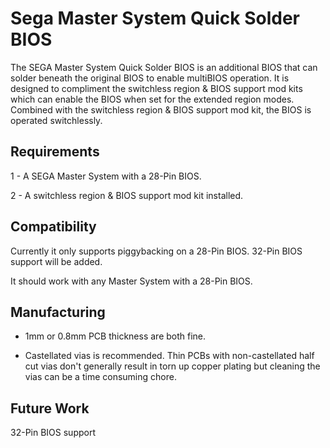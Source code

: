 # Sega Master System Quick Solder BIOS

The SEGA Master System Quick Solder BIOS is an additional BIOS that can solder beneath the original BIOS to enable multiBIOS operation. It is designed to compliment the switchless region & BIOS support mod kits which can enable the BIOS when set for the extended region modes. Combined with the switchless region & BIOS support mod kit, the BIOS is operated switchlessly.

## Requirements

1 - A SEGA Master System with a 28-Pin BIOS.

2 - A switchless region & BIOS support mod kit installed.

## Compatibility

Currently it only supports piggybacking on a 28-Pin BIOS. 32-Pin BIOS support will be added.

It should work with any Master System with a 28-Pin BIOS.

## Manufacturing

- 1mm or 0.8mm PCB thickness are both fine.

- Castellated vias is recommended. Thin PCBs with non-castellated half cut vias don't generally result in torn up copper plating but cleaning the vias can be a time consuming chore.

## Future Work

32-Pin BIOS support
